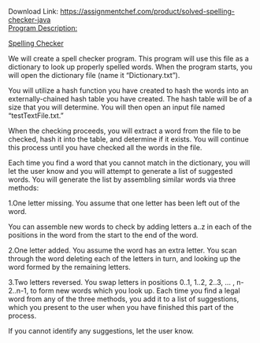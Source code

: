 Download Link: https://assignmentchef.com/product/solved-spelling-checker-java
<br>
<u>Program Description:</u>

<u>Spelling Checker</u>

We will create a spell checker program. This program will use this file as a dictionary to look up properly spelled words. When the program starts, you will open the dictionary file (name it “Dictionary.txt”).

You will utilize a hash function you have created to hash the words into an externally-chained hash table you have created. The hash table will be of a size that you will determine. You will then open an input file named “testTextFile.txt.”

When the checking proceeds, you will extract a word from the file to be checked, hash it into the table, and determine if it exists. You will continue this process until you have checked all the words in the file.

Each time you find a word that you cannot match in the dictionary, you will let the user know and you will attempt to generate a list of suggested words. You will generate the list by assembling similar words via three methods:

1.One letter missing. You assume that one letter has been left out of the word.

You can assemble new words to check by adding letters a..z in each of the positions in the word from the start to the end of the word.

2.One letter added. You assume the word has an extra letter. You scan through the word deleting each of the letters in turn, and looking up the word formed by the remaining letters.

3.Two letters reversed. You swap letters in positions 0..1, 1..2, 2..3, … , n-2..n-1, to form new words which you look up. Each time you find a legal word from any of the three methods, you add it to a list of suggestions, which you present to the user when you have finished this part of the process.

If you cannot identify any suggestions, let the user know.